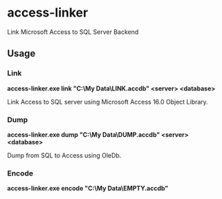 # access-linker
Link Microsoft Access to SQL Server Backend

## Usage

### Link
__access-linker.exe link "C:\My Data\LINK.accdb" \<server\> \<database\>__

Link Access to SQL server using Microsoft Access 16.0 Object Library.

### Dump
__access-linker.exe dump "C:\My Data\DUMP.accdb" \<server\> \<database\>__

Dump from SQL to Access using OleDb.

### Encode
__access-linker.exe encode "C:\My Data\EMPTY.accdb"__
